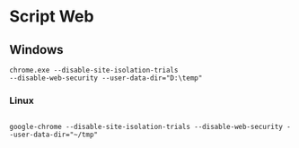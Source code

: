 <h1>Script Web</h1>

<h2>Windows</h2>

<code>chrome.exe --disable-site-isolation-trials --disable-web-security --user-data-dir="D:\temp"</code>

<h3>Linux</h3>
<code>
google-chrome --disable-site-isolation-trials --disable-web-security --user-data-dir="~/tmp"
</code>
